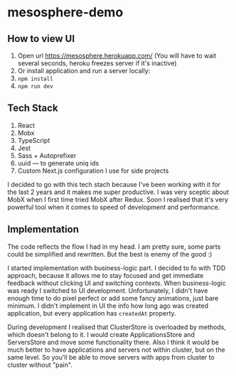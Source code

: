 # mesosphere-demo

## How to view UI
1. Open url https://mesosphere.herokuapp.com/ (You will have to wait several seconds, heroku freezes server if it's inactive)
2. Or install application and run a server locally:
  1. `npm install`
  2. `npm run dev`

## Tech Stack
1. React
2. Mobx
3. TypeScript
4. Jest
5. Sass + Autoprefixer
6. uuid — to generate uniq ids
7. Custom Next.js configuration I use for side projects

I decided to go with this tech stach because I've been working with it for the last 2 years and it makes me super productive.
I was very sceptic about MobX when I first time tried MobX after Redux. Soon I realised that it's very powerful tool when it comes to speed of development and performance.

## Implementation
The code reflects the flow I had in my head. I am pretty sure, some parts could be simplified and rewritten. But the best is enemy of the good :)

I started implementation with business-logic part. I decided to fo with TDD approach, because it allows me to stay focused and get immediate feedback without clicking UI and switching contexts. When business-logic was ready I switched to UI development. Unfortunately, I didn't have enough time to do pixel perfect or add some fancy animations, just bare minimum.
I didn't implement in UI the info how long ago was created application, but every application has `createdAt` property.

During development I realised that ClusterStore is overloaded by methods, which doesn't belong to it. I would create ApplicationsStore and ServersStore and move some functionality there. Also I think it would be much better to have applications and servers not within cluster, but on the same level. So you'll be able to move servers with apps from cluster to cluster without "pain".